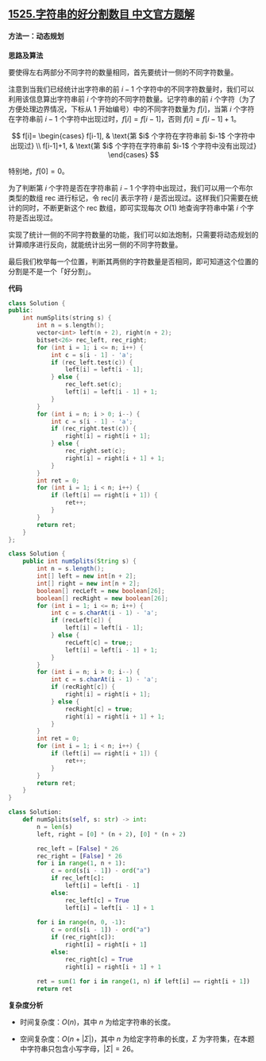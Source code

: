 ## [1525.字符串的好分割数目 中文官方题解](https://leetcode.cn/problems/number-of-good-ways-to-split-a-string/solutions/100000/zi-fu-chuan-de-hao-fen-ge-shu-mu-by-leetcode-solut)
#### 方法一：动态规划

**思路及算法**

要使得左右两部分不同字符的数量相同，首先要统计一侧的不同字符数量。

注意到当我们已经统计出字符串的前 $i-1$ 个字符中的不同字符数量时，我们可以利用该信息算出字符串前 $i$ 个字符的不同字符数量。记字符串的前 $i$ 个字符（为了方便处理边界情况，下标从 $1$ 开始编号）中的不同字符数量为 $f[i]$，当第 $i$ 个字符在字符串前 $i-1$ 个字符中出现过时，$f[i]=f[i-1]$，否则 $f[i]=f[i-1]+1$。

$$
f[i]=
\begin{cases}
f[i-1], & \text{第 $i$ 个字符在字符串前 $i-1$ 个字符中出现过} \\
f[i-1]+1, & \text{第 $i$ 个字符在字符串前 $i-1$ 个字符中没有出现过}
\end{cases}
$$

特别地，$f[0]=0$。

为了判断第 $i$ 个字符是否在字符串前 $i-1$ 个字符中出现过，我们可以用一个布尔类型的数组 $\text{rec}$ 进行标记，令 $\text{rec}[i]$ 表示字符 $i$ 是否出现过。这样我们只需要在统计的同时，不断更新这个 $\text{rec}$ 数组，即可实现每次 $O(1)$ 地查询字符串中第 $i$ 个字符是否出现过。

实现了统计一侧的不同字符数量的功能，我们可以如法炮制，只需要将动态规划的计算顺序进行反向，就能统计出另一侧的不同字符数量。

最后我们枚举每一个位置，判断其两侧的字符数量是否相同，即可知道这个位置的分割是不是一个「好分割」。

**代码**

```C++ [sol1-C++]
class Solution {
public:
    int numSplits(string s) {
        int n = s.length();
        vector<int> left(n + 2), right(n + 2);
        bitset<26> rec_left, rec_right;
        for (int i = 1; i <= n; i++) {
            int c = s[i - 1] - 'a';
            if (rec_left.test(c)) {
                left[i] = left[i - 1];
            } else {
                rec_left.set(c);
                left[i] = left[i - 1] + 1;
            }
        }
        for (int i = n; i > 0; i--) {
            int c = s[i - 1] - 'a';
            if (rec_right.test(c)) {
                right[i] = right[i + 1];
            } else {
                rec_right.set(c);
                right[i] = right[i + 1] + 1;
            }
        }
        int ret = 0;
        for (int i = 1; i < n; i++) {
            if (left[i] == right[i + 1]) {
                ret++;
            }
        }
        return ret;
    }
};
```

```Java [sol1-Java]
class Solution {
    public int numSplits(String s) {
        int n = s.length();
        int[] left = new int[n + 2];
        int[] right = new int[n + 2];
        boolean[] recLeft = new boolean[26];
        boolean[] recRight = new boolean[26];
        for (int i = 1; i <= n; i++) {
            int c = s.charAt(i - 1) - 'a';
            if (recLeft[c]) {
                left[i] = left[i - 1];
            } else {
                recLeft[c] = true;;
                left[i] = left[i - 1] + 1;
            }
        }
        for (int i = n; i > 0; i--) {
            int c = s.charAt(i - 1) - 'a';
            if (recRight[c]) {
                right[i] = right[i + 1];
            } else {
                recRight[c] = true;
                right[i] = right[i + 1] + 1;
            }
        }
        int ret = 0;
        for (int i = 1; i < n; i++) {
            if (left[i] == right[i + 1]) {
                ret++;
            }
        }
        return ret;
    }
}
```

```Python [sol1-Python3]
class Solution:
    def numSplits(self, s: str) -> int:
        n = len(s)
        left, right = [0] * (n + 2), [0] * (n + 2)

        rec_left = [False] * 26
        rec_right = [False] * 26
        for i in range(1, n + 1):
            c = ord(s[i - 1]) - ord("a")
            if rec_left[c]:
                left[i] = left[i - 1]
            else:
                rec_left[c] = True
                left[i] = left[i - 1] + 1
        
        for i in range(n, 0, -1):
            c = ord(s[i - 1]) - ord("a")
            if (rec_right[c]):
                right[i] = right[i + 1]
            else:
                rec_right[c] = True
                right[i] = right[i + 1] + 1
        
        ret = sum(1 for i in range(1, n) if left[i] == right[i + 1])
        return ret
```

**复杂度分析**

- 时间复杂度：$O(n)$，其中 $n$ 为给定字符串的长度。

- 空间复杂度：$O(n+|\Sigma|)$，其中 $n$ 为给定字符串的长度，$\Sigma$ 为字符集，在本题中字符串只包含小写字母，$|\Sigma| = 26$。